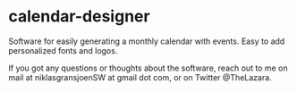 # calendar-designer
Software for easily generating a monthly calendar with events. Easy to add personalized fonts and logos.

If you got any questions or thoughts about the software, reach out to me on mail at niklasgransjoenSW at gmail dot com, or on Twitter @TheLazara.
